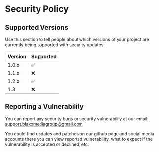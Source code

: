# Security Policy

## Supported Versions

Use this section to tell people about which versions of your project are
currently being supported with security updates.

| Version | Supported          |
| ------- | ------------------ |
| 1.0.x   | :white_check_mark: |
| 1.1.x   | :x:                |
| 1.2.x   | :white_check_mark: |
| 1.3  | :x:                |

## Reporting a Vulnerability

You can report any security bugs or security vulnerability 
at our email: support.blaxxmediagroup@gmail.com

You could find updates and patches on our github page and social media accounts there you can view
reported vulnerability, what to expect if the vulnerability is accepted or
declined, etc.
